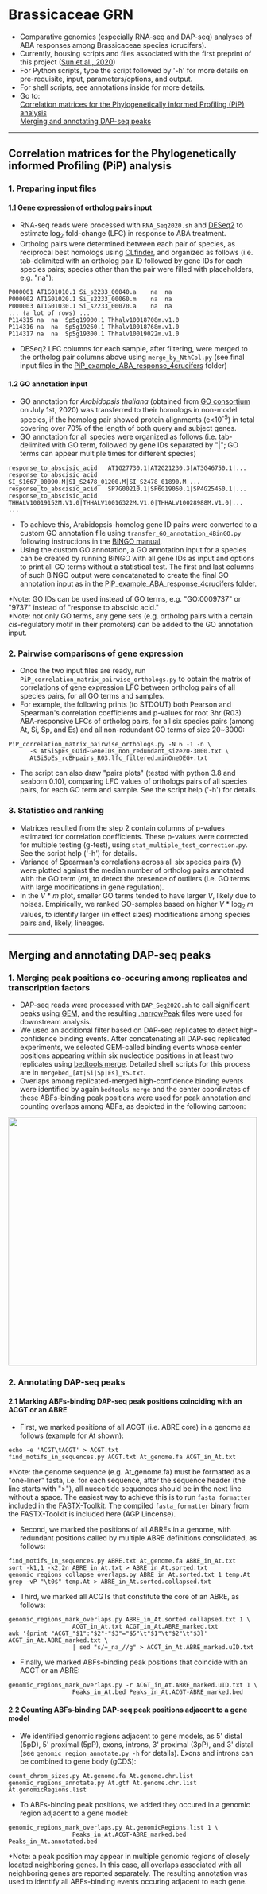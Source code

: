 # Brassicaceae GRN
- Comparative genomics (especially RNA-seq and DAP-seq) analyses of ABA responses among Brassicaceae species (crucifers).  
- Currently, housing scripts and files associated with the first preprint of this project ([Sun et al., 2020](https://doi.org/10.1101/2020.11.18.349449))
- For Python scripts, type the script followed by '-h' for more details on pre-requisite, input, parameters/options, and output.  
- For shell scripts, see annotations inside for more details.
- Go to:  
[Correlation matrices for the Phylogenetically informed Profiling (PiP) analysis](https://github.com/dinnenylab/BrassicaceaeGRN#correlation-matrices-for-the-phylogenetically-informed-profiling-pip-analysis)  
[Merging and annotating DAP-seq peaks](https://github.com/dinnenylab/BrassicaceaeGRN#merging-and-annotating-dap-seq-peaks)
---
## Correlation matrices for the Phylogenetically informed Profiling (PiP) analysis
### 1. Preparing input files
#### 1.1 Gene expression of ortholog pairs input
- RNA-seq reads were processed with `RNA_Seq2020.sh` and [DESeq2](https://bioconductor.org/packages/release/bioc/vignettes/DESeq2/inst/doc/DESeq2.html) to estimate log<sub>2</sub> fold-change (LFC) in response to ABA treatment.  
- Ortholog pairs were determined between each pair of species, as reciprocal best homologs using [CLfinder](https://github.com/ohdongha/OrthNet#running-clfinder), and organized as follows (i.e. tab-delimited with an ortholog pair ID followed by gene IDs for each species pairs; species other than the pair were filled with placeholders, e.g. "na"):
```
P000001	AT1G01010.1	Si_s2233_00040.a	na	na
P000002	AT1G01020.1	Si_s2233_00060.m	na	na
P000003	AT1G01030.1	Si_s2233_00070.a	na	na
... (a lot of rows) ...
P114315	na	na	Sp5g19900.1	Thhalv10018708m.v1.0
P114316	na	na	Sp5g19260.1	Thhalv10018768m.v1.0
P114317	na	na	Sp5g19300.1	Thhalv10019022m.v1.0
``` 
- DESeq2 LFC columns for each sample, after filtering, were merged to the ortholog pair columns above using `merge_by_NthCol.py` (see final input files in the [PiP_example_ABA_response_4crucifers](https://github.com/dinnenylab/BrassicaceaeGRN/tree/master/PiP_example_ABA_response_4crucifers) folder) 

#### 1.2 GO annotation input
- GO annotation for _Arabidopsis thaliana_ (obtained from [GO consortium](http://geneontology.org/) on July 1st, 2020) was transferred to their homologs in non-model species, if the homolog pair showed protein alignments (e<10<sup>-5</sup>) in total covering over 70% of the length of both query and subject genes.
- GO annotation for all species were organized as follows (i.e. tab-delimited with GO term, followed by gene IDs separated by "|"; GO terms can appear multiple times for different species) 
```
response_to_abscisic_acid	AT1G27730.1|AT2G21230.3|AT3G46750.1|...
response_to_abscisic_acid	SI_S1667_00090.M|SI_S2478_01200.M|SI_S2478_01890.M|...
response_to_abscisic_acid	SP7G00210.1|SP6G19050.1|SP4G25450.1|...
response_to_abscisic_acid	THHALV10019152M.V1.0|THHALV10016322M.V1.0|THHALV10028988M.V1.0|...
...
```
- To achieve this, Arabidopsis-homolog gene ID pairs were converted to a custom GO annotation file using `transfer_GO_annotation_4BinGO.py` following instructions in the [BiNGO manual](https://www.psb.ugent.be/cbd/papers/BiNGO/Customize.html). 
- Using the custom GO annotation, a GO annotation input for a species can be created by running BiNGO with all gene IDs as input and options to print all GO terms without a statistical test. The first and last columns of such BiNGO output were concatanated to create the final GO annotation input as in the [PiP_example_ABA_response_4crucifers](https://github.com/dinnenylab/BrassicaceaeGRN/tree/master/PiP_example_ABA_response_4crucifers) folder.

*Note: GO IDs can be used instead of GO terms, e.g. "GO:0009737" or "9737" instead of "response to abscisic acid."  
*Note: not only GO terms, any gene sets (e.g. ortholog pairs with a certain _cis_-regulatory motif in their promoters) can be added to the GO annotation input.

### 2. Pairwise comparisons of gene expression
- Once the two input files are ready, run `PiP_correlation_matrix_pairwise_orthologs.py` to obtain the matrix of correlations of gene expression LFC between ortholog pairs of all species pairs, for all GO terms and samples.
- For example, the following prints (to STDOUT) both Pearson and Spearman's correlation coefficients and p-values for root 3hr (R03) ABA-responsive LFCs of ortholog pairs, for all six species pairs (among At, Si, Sp, and Es) and all non-redundant GO terms of size 20~3000:
```
PiP_correlation_matrix_pairwise_orthologs.py -N 6 -1 -n \
      -s AtSiSpEs_GOid-GeneIDs_non_redundant_size20-3000.txt \
      AtSiSpEs_rcBHpairs_R03.lfc_filtered.minOneDEG+.txt
```
- The script can also draw "pairs plots" (tested with python 3.8 and seaborn 0.10), comparing LFC values of orthologs pairs of all species pairs, for each GO term and sample.  See the script help ('-h') for details. 

### 3. Statistics and ranking
- Matrices resulted from the step 2 contain columns of p-values estimated for correlation coefficients. These p-values were corrected for multiple testing (g-test), using `stat_multiple_test_correction.py`. See the script help ('-h') for details. 
- Variance of Spearman's correlations across all six species pairs (_V_) were plotted against the median number of ortholog pairs annotated with the GO term (_m_), to detect the presence of outliers (i.e. GO terms with large modifications in gene regulation). 
- In the _V_ * _m_ plot, smaller GO terms tended to have larger _V_, likely due to noises. Empirically, we ranked GO-samples based on higher _V_ * log<sub>2</sub> _m_ values, to identify larger (in effect sizes) modifications among species pairs and, likely, lineages.
---
## Merging and annotating DAP-seq peaks
### 1. Merging peak positions co-occuring among replicates and transcription factors 
- DAP-seq reads were processed with `DAP_Seq2020.sh` to call significant peaks using [GEM](https://groups.csail.mit.edu/cgs/gem/), and the resulting [.narrowPeak](https://genome.ucsc.edu/FAQ/FAQformat.html#format12) files were used for downstream analysis.   
- We used an additional filter based on DAP-seq replicates to detect high-confidence binding events. After concatenating all DAP-seq replicated experiments, we selected GEM-called binding events whose center positions appearing within six nucleotide positions in at least two replicates using [bedtools merge](https://bedtools.readthedocs.io/en/latest/content/tools/merge.html#). Detailed shell scripts for this process are in `mergebed_[At|Si|Sp|Es]_YS.txt`.   
- Overlaps among replicated-merged high-confidence binding events were identified by again `bedtools merge` and the center coordinates of these ABFs-binding peak positions were used for peak annotation and counting overlaps among ABFs, as depicted in the following cartoon: 
<img src="https://user-images.githubusercontent.com/748486/111260241-77969500-85ee-11eb-95e2-0d48e74069dc.png" width="500">

### 2. Annotating DAP-seq peaks 
#### 2.1 Marking ABFs-binding DAP-seq peak positions coinciding with an ACGT or an ABRE 
- First, we marked positions of all ACGT (i.e. ABRE core) in a genome as follows (example for At shown):
```
echo -e 'ACGT\tACGT' > ACGT.txt
find_motifs_in_sequences.py ACGT.txt At_genome.fa ACGT_in_At.txt
```
*Note: the genome sequence (e.g. At_genome.fa) must be formatted as a "one-liner" fasta, i.e. for each sequence, after the sequence header (the line starts with ">"), all nuceoltide sequences should be in the next line without a space.  The easiest way to achieve this is to run ```fasta_formatter``` included in the [FASTX-Toolkit](http://hannonlab.cshl.edu/fastx_toolkit/commandline.html#fasta_formatter_usage). The compiled ```fasta_formatter``` binary from the FASTX-Toolkit is included here (AGP Lincense). 
- Second, we marked the positions of all ABREs in a genome, with redundant positions called by multiple ABRE definitions consolidated, as follows:
```
find_motifs_in_sequences.py ABRE.txt At_genome.fa ABRE_in_At.txt
sort -k1,1 -k2,2n ABRE_in_At.txt > ABRE_in_At.sorted.txt
genomic_regions_collapse_overlaps.py ABRE_in_At.sorted.txt 1 temp.At
grep -vP "\t0$" temp.At > ABRE_in_At.sorted.collapsed.txt
```
- Third, we marked all ACGTs that constitute the core of an ABRE, as follows:
```
genomic_regions_mark_overlaps.py ABRE_in_At.sorted.collapsed.txt 1 \
                  ACGT_in_At.txt ACGT_in_At.ABRE_marked.txt
awk '{print "ACGT_"$1":"$2"-"$3"="$5"\t"$1"\t"$2"\t"$3}' ACGT_in_At.ABRE_marked.txt \
                  | sed "s/=_na_//g" > ACGT_in_At.ABRE_marked.uID.txt
```
- Finally, we marked ABFs-binding peak positions that coincide with an ACGT or an ABRE:
```
genomic_regions_mark_overlaps.py -r ACGT_in_At.ABRE_marked.uID.txt 1 \
                  Peaks_in_At.bed Peaks_in_At.ACGT-ABRE_marked.bed 
```

#### 2.2 Counting ABFs-binding DAP-seq peak positions adjacent to a gene model
- We identified genomic regions adjacent to gene models, as 5' distal (5pD), 5' proximal (5pP), exons, introns, 3' proximal (3pP), and 3' distal (see `genomic_region_annotate.py -h` for details). Exons and introns can be combined to gene body (gCDS):
```
count_chrom_sizes.py At.genome.fa At.genome.chr.list
genomic_regions_annotate.py At.gtf At.genome.chr.list At.genomicRegions.list 
```
- To ABFs-binding peak positions, we added they occured in a genomic region adjacent to a gene model:  
```
genomic_regions_mark_overlaps.py At.genomicRegions.list 1 \
                  Peaks_in_At.ACGT-ABRE_marked.bed Peaks_in_At.annotated.bed
```  
*Note: a peak position may appear in multiple genomic regions of closely located neighboring genes. In this case, all overlaps associated with all neighboring genes are reported separately. The resulting annotation was used to identify all ABFs-binding events occuring adjacent to each gene. 
